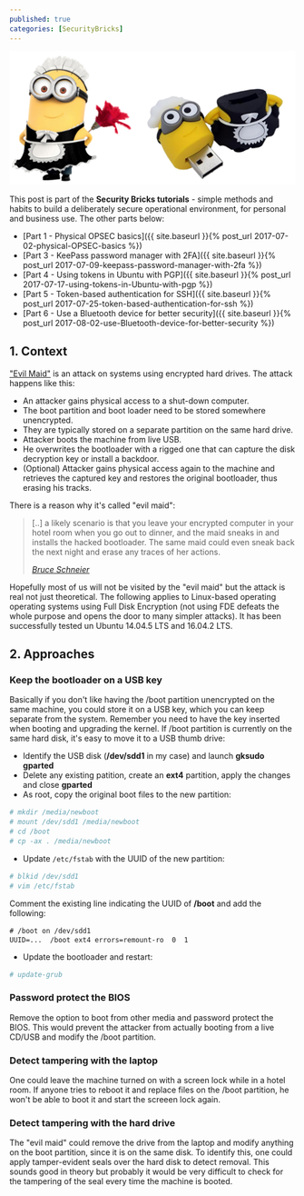 ```yaml
---
published: true
categories: [SecurityBricks]
---
```


![Logo](/assets/images/maid12.png)

This post is part of the **Security Bricks tutorials** - simple methods and habits
to build a deliberately secure operational environment, for personal and business use. The other parts below:

* [Part 1 - Physical OPSEC basics]({{ site.baseurl }}{% post_url 2017-07-02-physical-OPSEC-basics %})
* [Part 3 - KeePass password manager with 2FA]({{ site.baseurl }}{% post_url 2017-07-09-keepass-password-manager-with-2fa %})
* [Part 4 - Using tokens in Ubuntu with PGP]({{ site.baseurl }}{% post_url 2017-07-17-using-tokens-in-Ubuntu-with-pgp %})
* [Part 5 - Token-based authentication for SSH]({{ site.baseurl }}{% post_url 2017-07-25-token-based-authentication-for-ssh %})
* [Part 6 - Use a Bluetooth device for better security]({{ site.baseurl }}{% post_url 2017-08-02-use-Bluetooth-device-for-better-security %})

## 1. Context

["Evil Maid"](https://www.schneier.com/blog/archives/2009/10/evil_maid_attac.html) is an attack on systems 
using encrypted hard drives. The attack happens like this:
* An attacker gains physical access to a shut-down computer.
* The boot partition and boot loader need to be stored somewhere unencrypted. 
* They are typically stored on a separate partition on the same hard drive.
* Attacker boots the machine from live USB. 
* He overwrites the bootloader with a rigged one that can capture the disk decryption key or install a backdoor.
* (Optional) Attacker gains physical access again to the machine and retrieves the captured key and restores the original bootloader, thus erasing his tracks.

There is a reason why it's called "evil maid": 

<blockquote>
  <p>[..] a likely scenario is that you leave your encrypted computer in your hotel room when you go out to dinner, and the maid sneaks in and installs the hacked bootloader. The same maid could even sneak back the next night and erase any traces of her actions.</p>
  <cite><a target="_blank" href="https://www.schneier.com/blog/archives/2009/10/evil_maid_attac.html">Bruce Schneier</a>
</cite> </blockquote>

Hopefully most of us will not be visited by the "evil maid" but the attack is real not just theoretical. 
The following applies to Linux-based operating operating systems using Full Disk Encryption (not using FDE defeats the whole purpose and opens the door to many simpler attacks). It has been successfully tested un Ubuntu 14.04.5 LTS and 16.04.2 LTS. 

## 2. Approaches

### Keep the bootloader on a USB key

Basically if you don't like having the /boot partition unencrypted on the same machine, you could store it on a USB key, which you can keep separate from the system. Remember you need to have the key inserted when booting and upgrading the kernel. If /boot partition is currently on the same hard disk, it's easy to move it to a USB thumb drive:

* Identify the USB disk (**/dev/sdd1** in my case) and launch **gksudo gparted**
* Delete any existing patition, create an **ext4** partition, apply the changes and close **gparted**
* As root, copy the original boot files to the new partition:

```bash
# mkdir /media/newboot
# mount /dev/sdd1 /media/newboot
# cd /boot
# cp -ax . /media/newboot
```
* Update ```/etc/fstab``` with the UUID of the new partition:

```bash
# blkid /dev/sdd1
# vim /etc/fstab 
```
Comment the existing line indicating the UUID of **/boot** and add the following:

```
# /boot on /dev/sdd1
UUID=...  /boot ext4 errors=remount-ro  0  1
```

* Update the bootloader and restart:

```bash
# update-grub
```

### Password protect the BIOS

Remove the option to boot from other media and password protect the BIOS. This would prevent the attacker from actually booting from a live CD/USB and modify the /boot partition.

### Detect tampering with the laptop

One could leave the machine turned on with a screen lock while in a hotel room. If anyone tries to reboot it and replace files on the /boot partition, he won't be able to boot it and start the screeen lock again.

### Detect tampering with the hard drive

The "evil maid" could remove the drive from the laptop and modify anything on the boot partition, since it is on the same disk. To identify this, one could apply tamper-evident seals over the hard disk to detect removal. This sounds good in theory but probably it would be very difficult to check for the tampering of the seal every time the machine is booted. 
